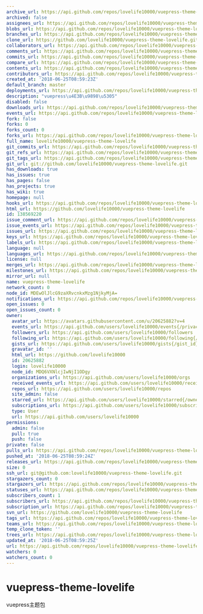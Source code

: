 ```yaml
---
archive_url: https://api.github.com/repos/lovelife10000/vuepress-theme-lovelife/{archive_format}{/ref}
archived: false
assignees_url: https://api.github.com/repos/lovelife10000/vuepress-theme-lovelife/assignees{/user}
blobs_url: https://api.github.com/repos/lovelife10000/vuepress-theme-lovelife/git/blobs{/sha}
branches_url: https://api.github.com/repos/lovelife10000/vuepress-theme-lovelife/branches{/branch}
clone_url: https://github.com/lovelife10000/vuepress-theme-lovelife.git
collaborators_url: https://api.github.com/repos/lovelife10000/vuepress-theme-lovelife/collaborators{/collaborator}
comments_url: https://api.github.com/repos/lovelife10000/vuepress-theme-lovelife/comments{/number}
commits_url: https://api.github.com/repos/lovelife10000/vuepress-theme-lovelife/commits{/sha}
compare_url: https://api.github.com/repos/lovelife10000/vuepress-theme-lovelife/compare/{base}...{head}
contents_url: https://api.github.com/repos/lovelife10000/vuepress-theme-lovelife/contents/{+path}
contributors_url: https://api.github.com/repos/lovelife10000/vuepress-theme-lovelife/contributors
created_at: '2018-06-25T08:59:23Z'
default_branch: master
deployments_url: https://api.github.com/repos/lovelife10000/vuepress-theme-lovelife/deployments
description: "vuepress\u4E3B\u9898\u5305"
disabled: false
downloads_url: https://api.github.com/repos/lovelife10000/vuepress-theme-lovelife/downloads
events_url: https://api.github.com/repos/lovelife10000/vuepress-theme-lovelife/events
fork: false
forks: 0
forks_count: 0
forks_url: https://api.github.com/repos/lovelife10000/vuepress-theme-lovelife/forks
full_name: lovelife10000/vuepress-theme-lovelife
git_commits_url: https://api.github.com/repos/lovelife10000/vuepress-theme-lovelife/git/commits{/sha}
git_refs_url: https://api.github.com/repos/lovelife10000/vuepress-theme-lovelife/git/refs{/sha}
git_tags_url: https://api.github.com/repos/lovelife10000/vuepress-theme-lovelife/git/tags{/sha}
git_url: git://github.com/lovelife10000/vuepress-theme-lovelife.git
has_downloads: true
has_issues: true
has_pages: false
has_projects: true
has_wiki: true
homepage: null
hooks_url: https://api.github.com/repos/lovelife10000/vuepress-theme-lovelife/hooks
html_url: https://github.com/lovelife10000/vuepress-theme-lovelife
id: 138569220
issue_comment_url: https://api.github.com/repos/lovelife10000/vuepress-theme-lovelife/issues/comments{/number}
issue_events_url: https://api.github.com/repos/lovelife10000/vuepress-theme-lovelife/issues/events{/number}
issues_url: https://api.github.com/repos/lovelife10000/vuepress-theme-lovelife/issues{/number}
keys_url: https://api.github.com/repos/lovelife10000/vuepress-theme-lovelife/keys{/key_id}
labels_url: https://api.github.com/repos/lovelife10000/vuepress-theme-lovelife/labels{/name}
language: null
languages_url: https://api.github.com/repos/lovelife10000/vuepress-theme-lovelife/languages
license: null
merges_url: https://api.github.com/repos/lovelife10000/vuepress-theme-lovelife/merges
milestones_url: https://api.github.com/repos/lovelife10000/vuepress-theme-lovelife/milestones{/number}
mirror_url: null
name: vuepress-theme-lovelife
network_count: 0
node_id: MDEwOlJlcG9zaXRvcnkxMzg1NjkyMjA=
notifications_url: https://api.github.com/repos/lovelife10000/vuepress-theme-lovelife/notifications{?since,all,participating}
open_issues: 0
open_issues_count: 0
owner:
  avatar_url: https://avatars.githubusercontent.com/u/20625882?v=4
  events_url: https://api.github.com/users/lovelife10000/events{/privacy}
  followers_url: https://api.github.com/users/lovelife10000/followers
  following_url: https://api.github.com/users/lovelife10000/following{/other_user}
  gists_url: https://api.github.com/users/lovelife10000/gists{/gist_id}
  gravatar_id: ''
  html_url: https://github.com/lovelife10000
  id: 20625882
  login: lovelife10000
  node_id: MDQ6VXNlcjIwNjI1ODgy
  organizations_url: https://api.github.com/users/lovelife10000/orgs
  received_events_url: https://api.github.com/users/lovelife10000/received_events
  repos_url: https://api.github.com/users/lovelife10000/repos
  site_admin: false
  starred_url: https://api.github.com/users/lovelife10000/starred{/owner}{/repo}
  subscriptions_url: https://api.github.com/users/lovelife10000/subscriptions
  type: User
  url: https://api.github.com/users/lovelife10000
permissions:
  admin: false
  pull: true
  push: false
private: false
pulls_url: https://api.github.com/repos/lovelife10000/vuepress-theme-lovelife/pulls{/number}
pushed_at: '2018-06-25T08:59:24Z'
releases_url: https://api.github.com/repos/lovelife10000/vuepress-theme-lovelife/releases{/id}
size: 0
ssh_url: git@github.com:lovelife10000/vuepress-theme-lovelife.git
stargazers_count: 0
stargazers_url: https://api.github.com/repos/lovelife10000/vuepress-theme-lovelife/stargazers
statuses_url: https://api.github.com/repos/lovelife10000/vuepress-theme-lovelife/statuses/{sha}
subscribers_count: 1
subscribers_url: https://api.github.com/repos/lovelife10000/vuepress-theme-lovelife/subscribers
subscription_url: https://api.github.com/repos/lovelife10000/vuepress-theme-lovelife/subscription
svn_url: https://github.com/lovelife10000/vuepress-theme-lovelife
tags_url: https://api.github.com/repos/lovelife10000/vuepress-theme-lovelife/tags
teams_url: https://api.github.com/repos/lovelife10000/vuepress-theme-lovelife/teams
temp_clone_token: ''
trees_url: https://api.github.com/repos/lovelife10000/vuepress-theme-lovelife/git/trees{/sha}
updated_at: '2018-06-25T08:59:25Z'
url: https://api.github.com/repos/lovelife10000/vuepress-theme-lovelife
watchers: 0
watchers_count: 0
---
```


# vuepress-theme-lovelife
vuepress主题包
